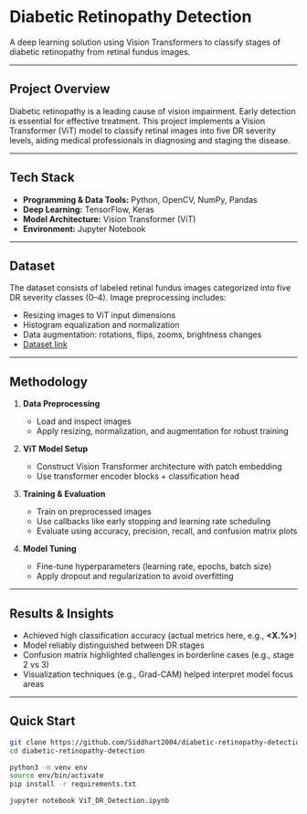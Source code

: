 # Diabetic Retinopathy Detection 

A deep learning solution using Vision Transformers to classify stages of diabetic retinopathy from retinal fundus images.

---

## Project Overview

Diabetic retinopathy is a leading cause of vision impairment. Early detection is essential for effective treatment. This project implements a Vision Transformer (ViT) model to classify retinal images into five DR severity levels, aiding medical professionals in diagnosing and staging the disease.

---

## Tech Stack

- **Programming & Data Tools:** Python, OpenCV, NumPy, Pandas  
- **Deep Learning:** TensorFlow, Keras  
- **Model Architecture:** Vision Transformer (ViT)  
- **Environment:** Jupyter Notebook

---

## Dataset

The dataset consists of labeled retinal fundus images categorized into five DR severity classes (0–4). Image preprocessing includes:

- Resizing images to ViT input dimensions  
- Histogram equalization and normalization  
- Data augmentation: rotations, flips, zooms, brightness changes
- [Dataset link](https://www.kaggle.com/datasets/sovitrath/diabetic-retinopathy-224x224-gaussian-filtered)

---

## Methodology

1. **Data Preprocessing**  
   - Load and inspect images  
   - Apply resizing, normalization, and augmentation for robust training

2. **ViT Model Setup**  
   - Construct Vision Transformer architecture with patch embedding  
   - Use transformer encoder blocks + classification head

3. **Training & Evaluation**  
   - Train on preprocessed images  
   - Use callbacks like early stopping and learning rate scheduling  
   - Evaluate using accuracy, precision, recall, and confusion matrix plots

4. **Model Tuning**  
   - Fine-tune hyperparameters (learning rate, epochs, batch size)  
   - Apply dropout and regularization to avoid overfitting

---

##  Results & Insights

- Achieved high classification accuracy (actual metrics here, e.g., **<X.%>**)  
- Model reliably distinguished between DR stages  
- Confusion matrix highlighted challenges in borderline cases (e.g., stage 2 vs 3)  
- Visualization techniques (e.g., Grad-CAM) helped interpret model focus areas

---

##  Quick Start

```bash
git clone https://github.com/Siddhart2004/diabetic-retinopathy-detection.git
cd diabetic-retinopathy-detection

python3 -m venv env
source env/bin/activate
pip install -r requirements.txt

jupyter notebook ViT_DR_Detection.ipynb

